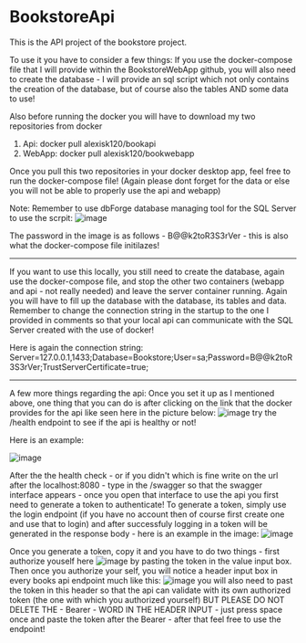 # BookstoreApi
This is the API project of the bookstore project.

To use it you have to consider a few things:
If you use the docker-compose file that I will provide within the BookstoreWebApp github, you will also need to create the database - I will provide an sql script which not only contains the creation of the database, but of course also the tables AND some data to use!

Also before running the docker you will have to download my two repositories from docker 
1) Api: docker pull alexisk120/bookapi
2) WebApp: docker pull alexisk120/bookwebapp

Once you pull this two repositories in your docker desktop app, feel free to run the docker-compose file!
(Again please dont forget for the data or else you will not be able to properly use the api and webapp)

Note: Remember to use dbForge database managing tool for the SQL Server to use the scrpit:
![image](https://github.com/Alex120gb/BookstoreApi/assets/93439743/45ca098e-11f4-4270-adf7-e71bdb875741)

The password in the image is as follows - B@@k2toR3S3rVer - this is also what the docker-compose file initilazes!

-------------------------------------------------------------------------------------------------------------------------------------------

If you want to use this locally, you still need to create the database, again use the docker-compose file, and stop the other two containers (webapp and api - not really needed) and leave the server container running. Again you will have to fill up the database with the database, its tables and data.
Remember to change the connection string in the startup to the one I provided in comments so that your local api can communicate with the SQL Server created with the use of docker!

Here is again the connection string: Server=127.0.0.1,1433;Database=Bookstore;User=sa;Password=B@@k2toR3S3rVer;TrustServerCertificate=true;

-------------------------------------------------------------------------------------------------------------------------------------------

A few more things regarding the api:
Once you set it up as I mentioned above, one thing that you can do is after clicking on the link that the docker provides for the api like seen here in the picture below:
![image](https://github.com/Alex120gb/BookstoreApi/assets/93439743/3e9a2ac9-3b9d-4692-a22f-de4b4589e1a4)
try the /health endpoint to see if the api is healthy or not!

Here is an example: 

![image](https://github.com/Alex120gb/BookstoreApi/assets/93439743/324a242c-9153-4927-9931-99ee7053149e)

After the the health check - or if you didn't which is fine write on the url after the localhost:8080 - type in the /swagger so that the swagger interface appears - once you open that interface to use the api you first need to generate a token to authenticate! To generate a token, simply use the login endpoint (if you have no account then of course
first create one and use that to login) and after successfuly logging in a token will be generated in the response body - here is an example in the image: 
![image](https://github.com/Alex120gb/BookstoreApi/assets/93439743/3fbfd43c-0657-4685-807d-ac3962abd836)

Once you generate a token, copy it and you have to do two things - first authorize youself here 
![image](https://github.com/Alex120gb/BookstoreApi/assets/93439743/2e85d035-9bc9-4d55-9c2c-be416efa43c4)
by pasting the token in the value input box. Then once you authorize your self, you will notice a header input box in every  books api endpoint much like this:
![image](https://github.com/Alex120gb/BookstoreApi/assets/93439743/3fea3877-b579-41d6-97b6-c13387c48300)
you will also need to past the token in this header so that the api can validate with its own authorized token (the one with which you authorized yourself) BUT PLEASE DO NOT DELETE THE - Bearer - WORD IN THE HEADER INPUT - just press space once and paste the token after the Bearer - after that feel free to use the endpoint!

